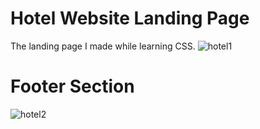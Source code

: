 # Hotel Website Landing Page 
The landing page I made while learning CSS.
![hotel1](https://user-images.githubusercontent.com/64474508/211859381-f3405a33-272a-41e3-aced-76f543101db4.png)
# Footer Section
![hotel2](https://user-images.githubusercontent.com/64474508/211859185-57f29693-84ec-4bdb-a04f-6be1e0763fe7.png)

